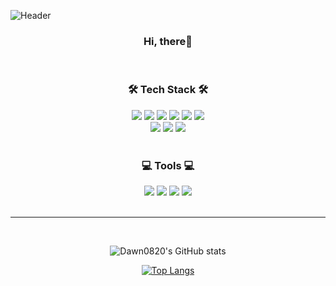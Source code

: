 ![Header](https://capsule-render.vercel.app/api?type=waving&color=auto&height=200&section=header&text=Saebyeok%20Cheon&fontSize=70)

<div align="center">

### Hi, there👋
<br/>


### 🛠 Tech Stack 🛠
  

<img src="https://img.shields.io/badge/Java-007396?style=plastic&logo=java&logoColor=white">
<img src="https://img.shields.io/badge/HTML5-E34F26?style=plastic&logo=html5&logoColor=white">
<img src="https://img.shields.io/badge/CSS-1572B6?style=plastic&logo=css3&logoColor=white">
<img src="https://img.shields.io/badge/JavaScript-F7DF1E?style=plastic&logo=javascript&logoColor=black">
<img src="https://img.shields.io/badge/jQuery-0769AD?style=plastic&logo=jquery&logoColor=white">  
<img src="https://img.shields.io/badge/Oracle-F80000?style=plastic&logo=oracle&logoColor=white">
<br/>
<img src="https://img.shields.io/badge/Apache%20Tomcat-F8DC75?style=plastic&logo=apachetomcat&logoColor=black">
<img src="https://img.shields.io/badge/Spring-6DB33F?style=plastic&logo=spring&logoColor=white">
<img src="https://img.shields.io/badge/Bootstrap-7952B3?style=plastic&logo=bootstrap&logoColor=white">  
<br/>
<br/>



### 💻 Tools 💻
  


<img src="https://img.shields.io/badge/Eclipse%20IDE-2C2255?style=plastic&logo=Eclipse%20IDE&logoColor=white">
<img src="https://img.shields.io/badge/Visual%20Studio%20Code-007ACC?style=plastic&logo=Visual%20Studio%20Code&logoColor=white">
<img src="https://img.shields.io/badge/Slack-4A154B?style=plastic&logo=Slack&logoColor=white">  
<img src="https://img.shields.io/badge/Git-F05032?style=plastic&logo=Git&logoColor=white">
<br/>
<br/>
  
<hr>
<br/>




![Dawn0820's GitHub stats](https://github-readme-stats.vercel.app/api?username=Dawn0820&show_icons=true&theme=github_dark)       

[![Top Langs](https://github-readme-stats.vercel.app/api/top-langs/?username=Dawn0820)](https://github.com/Dawn0820/github-readme-stats)

</div>

